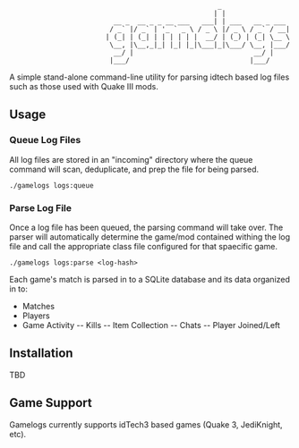                                                         _
                                                       | |
                              __ _  __ _ _ __ ___   ___| | ___   __ _ ___
                             / _` |/ _` | '_ ` _ \ / _ \ |/ _ \ / _` / __|
                            | (_| | (_| | | | | | |  __/ | (_) | (_| \__ \
                             \__, |\__,_|_| |_| |_|\___|_|\___/ \__, |___/
                              __/ |                              __/ |
                             |___/                              |___/


A simple stand-alone command-line utility for parsing idtech  based log files such as those used with Quake III mods.

## Usage

### Queue Log Files

All log files are stored in an "incoming" directory where the queue command will scan, deduplicate, and prep the file for being parsed.

```
./gamelogs logs:queue
```

### Parse Log File

Once a log file has been queued, the parsing command will take over. The parser will automatically determine the game/mod contained withing the log file and call the appropriate class file configured for that spaecific game.

```
./gamelogs logs:parse <log-hash>
```

Each game's match is parsed in to a SQLite database and its data organized in to:
- Matches
- Players
- Game Activity
  -- Kills
  -- Item Collection
  -- Chats
  -- Player Joined/Left

## Installation

TBD

## Game Support

Gamelogs currently supports idTech3 based games (Quake 3, JediKnight, etc).
